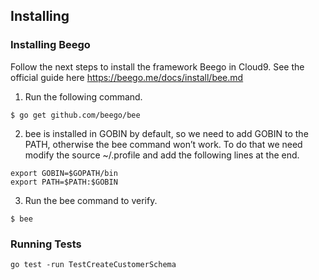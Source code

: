 ## Installing

### Installing Beego

Follow the next steps to install the framework Beego in Cloud9. See the official
guide here https://beego.me/docs/install/bee.md

1. Run the following command.
```
$ go get github.com/beego/bee
```
2. bee is installed in GOBIN by default, so we need to add GOBIN to the PATH, 
otherwise the bee command won’t work. To do that we need modify the source 
~/.profile and add the following lines at the end.
```
export GOBIN=$GOPATH/bin
export PATH=$PATH:$GOBIN
```
3. Run the bee command to verify.
```
$ bee
```

### Running Tests
```
go test -run TestCreateCustomerSchema
```